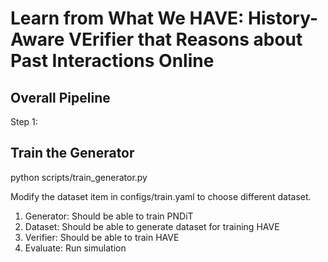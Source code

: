 # Learn from What We HAVE: History-Aware VErifier that Reasons about Past Interactions Online

## Overall Pipeline

Step 1: 

## Train the Generator

python scripts/train_generator.py

Modify the dataset item in configs/train.yaml to choose different dataset.

1. Generator: Should be able to train PNDiT
2. Dataset: Should be able to generate dataset for training HAVE
3. Verifier: Should be able to train HAVE
4. Evaluate: Run simulation